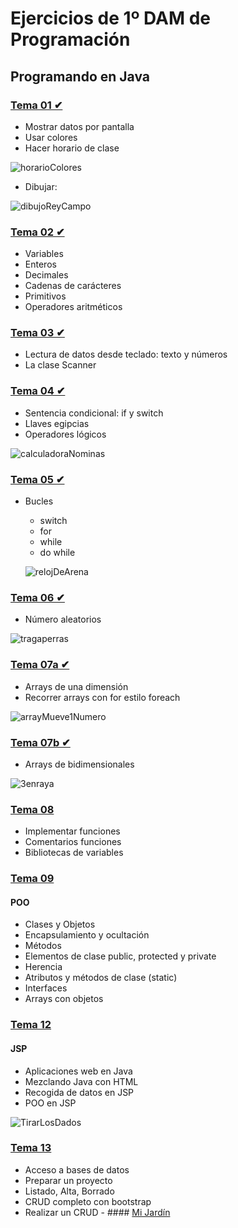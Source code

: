# Ejercicios de 1º DAM de Programación
## Programando en Java

### [Tema 01 ✔](https://github.com/mnataliacm/ejercicios-programacion/tree/main/tema01)
* Mostrar datos por pantalla
* Usar colores
* Hacer horario de clase

![horarioColores](https://user-images.githubusercontent.com/74043250/139556945-c5224945-a57b-4da8-90c9-2f3f5427c7b3.png)

* Dibujar:

![dibujoReyCampo](https://user-images.githubusercontent.com/74043250/139556816-8cdf7f78-3814-4932-9c41-92bb756f4269.png)

### [Tema 02 ✔](https://github.com/mnataliacm/ejercicios-programacion/tree/main/tema02)
* Variables
* Enteros
* Decimales
* Cadenas de carácteres
* Primitivos
* Operadores aritméticos

### [Tema 03 ✔](https://github.com/mnataliacm/ejercicios-programacion/tree/main/tema03)
* Lectura de datos desde teclado: texto y números
* La clase Scanner

### [Tema 04 ✔](https://github.com/mnataliacm/ejercicios-programacion/tree/main/tema04)
* Sentencia condicional: if y switch
* Llaves egipcias
* Operadores lógicos

![calculadoraNominas](https://user-images.githubusercontent.com/74043250/146641935-7d38a9cf-05ec-4393-9724-5dcac5be15fb.png)

### [Tema 05 ✔](https://github.com/mnataliacm/ejercicios-programacion/tree/main/tema05)
* Bucles
  * switch
  * for
  * while
  * do while
  
  ![relojDeArena](https://user-images.githubusercontent.com/74043250/146621483-98eba0bf-09eb-48d5-9541-ee017328cc71.png)

### [Tema 06 ✔](https://github.com/mnataliacm/ejercicios-programacion/tree/main/tema06)
* Número aleatorios

![tragaperras](https://user-images.githubusercontent.com/74043250/146621617-b120607d-0c64-4394-936b-cbd8eb59fd1a.png)

### [Tema 07a ✔](https://github.com/mnataliacm/ejercicios-programacion/tree/main/tema07a)
* Arrays de una dimensión
* Recorrer arrays con for estilo foreach

![arrayMueve1Numero](https://user-images.githubusercontent.com/74043250/146642157-ad5fb40c-864e-41e5-a477-d5b4de28c086.png)

### [Tema 07b ✔](https://github.com/mnataliacm/ejercicios-programacion/tree/main/tema07b)
* Arrays de bidimensionales

![3enraya](https://user-images.githubusercontent.com/74043250/149630534-f46c938f-9d13-4796-8639-5dd0353b4c09.png)

### [Tema 08 ](https://github.com/mnataliacm/ejercicios-programacion/tree/main/tema08)
* Implementar funciones
* Comentarios funciones
* Bibliotecas de variables

### [Tema 09 ](https://github.com/mnataliacm/ejercicios-programacion/tree/main/tema09)
#### POO
* Clases y Objetos
* Encapsulamiento y ocultación
* Métodos
* Elementos de clase public, protected y private
* Herencia
* Atributos y métodos de clase (static)
* Interfaces
* Arrays con objetos

### [Tema 12 ](https://github.com/mnataliacm/ejercicios-programacion/tree/main/tema012)
#### JSP
* Aplicaciones web en Java
* Mezclando Java con HTML
* Recogida de datos en JSP
* POO en JSP

![TirarLosDados](https://user-images.githubusercontent.com/74043250/153724866-5efb5fba-41bf-4ca9-ace7-620fde0b8552.png)

### [Tema 13 ](https://github.com/mnataliacm/ejercicios-programacion/tree/main/tema013)
* Acceso a bases de datos
* Preparar un proyecto
* Listado, Alta, Borrado
* CRUD completo con bootstrap
* Realizar un CRUD  - #### [Mi Jardín](https://github.com/mnataliacm/EjercicioCrudMiJardin) 




